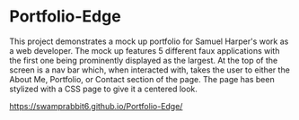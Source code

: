 # Portfolio-Edge
This project demonstrates a mock up portfolio for Samuel Harper's work as a web developer. The mock up features 5 different faux applications with the first one being prominently displayed as the largest. At the top of the screen is a nav bar which, when interacted with, takes the user to either the About Me, Portfolio, or Contact section of the page. The page has been stylized with a CSS page to give it a centered look.

https://swamprabbit6.github.io/Portfolio-Edge/
